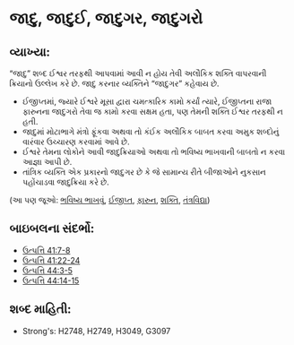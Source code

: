 # જાદુ, જાદુઈ, જાદુગર, જાદુગરો 

## વ્યાખ્યા: 

“જાદુ” શબ્દ ઈશ્વર તરફથી આપવામાં આવી ન હોય તેવી અલૌકિક શક્તિ વાપરવાની ક્રિયાનો ઉલ્લેખ કરે છે.
જાદુ કરનાર વ્યક્તિને “જાદુગર” કહેવાય છે.

* ઈજીપ્તમાં, જ્યારે ઈશ્વરે મૂસા દ્વારા ચમત્કારિક કામો કર્યાં ત્યારે, ઈજીપ્તના રાજા ફારુનના જાદુગરો તેવા જ કામો કરવા સક્ષમ હતા, પણ તેમની શક્તિ ઈશ્વર તરફથી ન હતી.
* જાદુમાં મોટાભાગે મંત્રો ફૂંકવા અથવા તો કંઈક અલૌકિક બાબત કરવા અમુક શબ્દોનું વારંવાર ઉચ્ચારણ કરવામાં આવે છે.
* ઈશ્વરે તેમના લોકોને આવી જાદુક્રિયાઓ અથવા તો ભવિષ્ય ભાખવાની બાબતો ન કરવા આજ્ઞા આપી છે.
* તાંત્રિક વ્યક્તિ એક પ્રકારનો જાદુગર છે કે જે સામાન્ય રીતે બીજાઓને નુકસાન પહોંચાડવા જાદુક્રિયા કરે છે.

(આ પણ જૂઓ: [ભવિષ્ય ભાખવું](../other/divination.md), [ઈજીપ્ત](../names/egypt.md), [ફારુન](../names/pharaoh.md), [શક્તિ](../kt/power.md), [તંત્રવિદ્યા](../other/sorcery.md))

## બાઇબલના સંદર્ભો: 

* [ઉત્પત્તિ 41:7-8](rc://gu/tn/help/gen/41/07)
* [ઉત્પત્તિ 41:22-24](rc://gu/tn/help/gen/41/22)
* [ઉત્પત્તિ 44:3-5](rc://gu/tn/help/gen/44/03)
* [ઉત્પત્તિ 44:14-15](rc://gu/tn/help/gen/44/14)

## શબ્દ માહિતી: 

* Strong's: H2748, H2749, H3049, G3097
